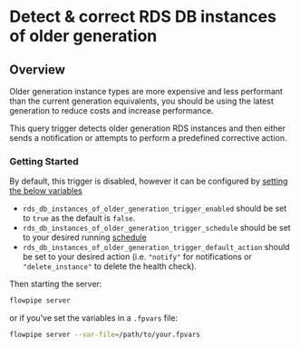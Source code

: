 # Detect & correct RDS DB instances of older generation

## Overview

Older generation instance types are more expensive and less performant than the current generation equivalents, you should be using the latest generation to reduce costs and increase performance. 

This query trigger detects older generation RDS instances and then either sends a notification or attempts to perform a predefined corrective action.

### Getting Started

By default, this trigger is disabled, however it can be configured by [setting the below variables](https://flowpipe.io/docs/build/mod-variables#passing-input-variables)
- `rds_db_instances_of_older_generation_trigger_enabled` should be set to `true` as the default is `false`.
- `rds_db_instances_of_older_generation_trigger_schedule` should be set to your desired running [schedule](https://flowpipe.io/docs/flowpipe-hcl/trigger/schedule#more-examples)
- `rds_db_instances_of_older_generation_trigger_default_action` should be set to your desired action (i.e. `"notify"` for notifications or `"delete_instance"` to delete the health check).

Then starting the server:
```sh
flowpipe server
```

or if you've set the variables in a `.fpvars` file:
```sh
flowpipe server --var-file=/path/to/your.fpvars
```